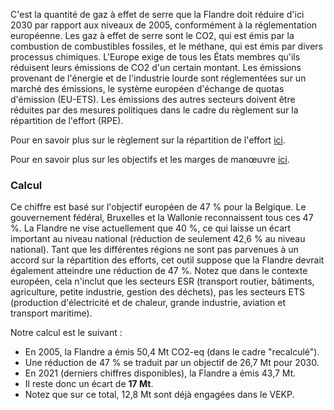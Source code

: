 C'est la quantité de gaz à effet de serre que la Flandre doit réduire d'ici 2030 par rapport aux niveaux de 2005, conformément à la réglementation européenne. Les gaz à effet de serre sont le CO2, qui est émis par la combustion de combustibles fossiles, et le méthane, qui est émis par divers processus chimiques. L'Europe exige de tous les États membres qu'ils réduisent leurs émissions de CO2 d'un certain montant. Les émissions provenant de l'énergie et de l'industrie lourde sont réglementées sur un marché des émissions, le système européen d'échange de quotas d'émission (EU-ETS). Les émissions des autres secteurs doivent être réduites par des mesures politiques dans le cadre du règlement sur la répartition de l'effort (RPE).

Pour en savoir plus sur le règlement sur la répartition de l'effort [ici](https://ec.europa.eu/commission/presscorner/detail/en/qanda_21_3543).

Pour en savoir plus sur les objectifs et les marges de manœuvre [ici](https://climate.ec.europa.eu/eu-action/effort-sharing-member-states-emission-targets/effort-sharing-2021-2030-targets-and-flexibilities_en).

### Calcul

Ce chiffre est basé sur l'objectif européen de 47 % pour la Belgique. Le gouvernement fédéral, Bruxelles et la Wallonie reconnaissent tous ces 47 %. La Flandre ne vise actuellement que 40 %, ce qui laisse un écart important au niveau national (réduction de seulement 42,6 % au niveau national). Tant que les différentes régions ne sont pas parvenues à un accord sur la répartition des efforts, cet outil suppose que la Flandre devrait également atteindre une réduction de 47 %. Notez que dans le contexte européen, cela n'inclut que les secteurs ESR (transport routier, bâtiments, agriculture, petite industrie, gestion des déchets), pas les secteurs ETS (production d'électricité et de chaleur, grande industrie, aviation et transport maritime).

Notre calcul est le suivant :

- En 2005, la Flandre a émis 50,4 Mt CO2-eq (dans le cadre "recalculé").
- Une réduction de 47 % se traduit par un objectif de 26,7 Mt pour 2030.
- En 2021 (derniers chiffres disponibles), la Flandre a émis 43,7 Mt.
- Il reste donc un écart de **17 Mt**.
- Notez que sur ce total, 12,8 Mt sont déjà engagées dans le VEKP.
